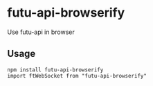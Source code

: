 # futu-api-browserify
Use futu-api in browser
## Usage
```
npm install futu-api-browserify
import ftWebSocket from "futu-api-browserify"
```
